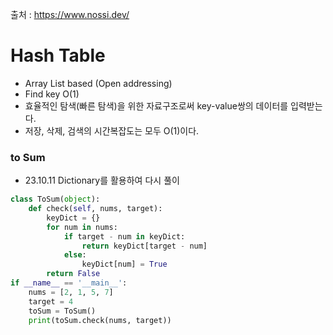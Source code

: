 출처 : https://www.nossi.dev/
# Hash Table
- Array List based (Open addressing)
- Find key O(1)
- 효율적인 탐색(빠른 탐색)을 위한 자료구조로써 key-value쌍의 데이터를 입력받는다. 
- 저장, 삭제, 검색의 시간복잡도는 모두 O(1)이다.

### to Sum 
- 23.10.11 Dictionary를 활용하여 다시 풀이

```python
class ToSum(object):
    def check(self, nums, target):
        keyDict = {}
        for num in nums:
            if target - num in keyDict:
                return keyDict[target - num]
            else:
                keyDict[num] = True
        return False
if __name__ == '__main__':
    nums = [2, 1, 5, 7]
    target = 4
    toSum = ToSum()
    print(toSum.check(nums, target))
```
